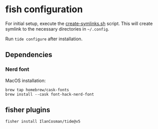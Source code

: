 # fish configuration

For initial setup, execute the [create-symlinks.sh](./create-symlinks.sh) script. This will create symlink to the necessary directories in `~/.config`.

Run `tide configure` after installation.

## Dependencies

### Nerd font

MacOS installation:

```shell
brew tap homebrew/cask-fonts
brew install --cask font-hack-nerd-font
```

## fisher plugins

```shell
fisher install IlanCosman/tide@v5
```
